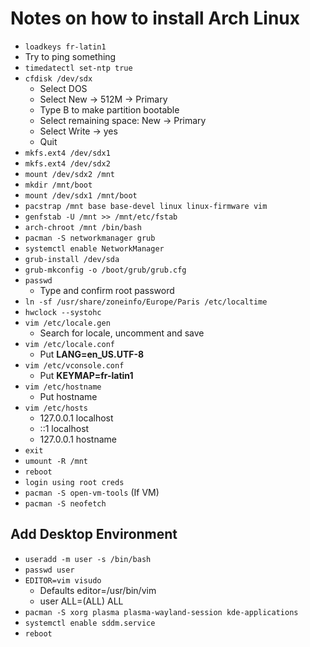 # Notes on how to install Arch Linux

* `loadkeys fr-latin1`
* Try to ping something
* `timedatectl set-ntp true`
* `cfdisk /dev/sdx`
    * Select DOS
    * Select New -> 512M -> Primary
    * Type B to make partition bootable
    * Select remaining space: New -> Primary
    * Select Write -> yes
    * Quit
* `mkfs.ext4 /dev/sdx1`
* `mkfs.ext4 /dev/sdx2`
* `mount /dev/sdx2 /mnt`
* `mkdir /mnt/boot`
* `mount /dev/sdx1 /mnt/boot`
* `pacstrap /mnt base base-devel linux linux-firmware vim`
* `genfstab -U /mnt >> /mnt/etc/fstab`
* `arch-chroot /mnt /bin/bash`
* `pacman -S networkmanager grub`
* `systemctl enable NetworkManager`
* `grub-install /dev/sda`
* `grub-mkconfig -o /boot/grub/grub.cfg`
* `passwd`
    * Type and confirm root password
* `ln -sf /usr/share/zoneinfo/Europe/Paris /etc/localtime`
* `hwclock --systohc`
* `vim /etc/locale.gen`
    * Search for locale, uncomment and save
* `vim /etc/locale.conf`
    * Put **LANG=en_US.UTF-8**
* `vim /etc/vconsole.conf`
    * Put **KEYMAP=fr-latin1**
* `vim /etc/hostname`
    * Put hostname
* `vim /etc/hosts`
    * 127.0.0.1     localhost
    * ::1           localhost
    * 127.0.0.1     hostname
* `exit`
* `umount -R /mnt`
* `reboot`
* `login using root creds`
* `pacman -S open-vm-tools` (If VM)
* `pacman -S neofetch`

## Add Desktop Environment

* `useradd -m user -s /bin/bash`
* `passwd user`
* `EDITOR=vim visudo`
    * Defaults      editor=/usr/bin/vim
    * user          ALL=(ALL) ALL
* `pacman -S xorg plasma plasma-wayland-session kde-applications`
* `systemctl enable sddm.service`
* `reboot`

